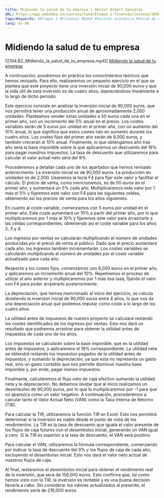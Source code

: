 ```yaml
---
title: Midiendo la salud de tu empresa | Héctor Albert González
URL: https://app.web3mba.io/courses/take/bloque-2-finanzas/lessons/38965360-midiendo-la-salud-de-tu-empresa-hector-albert-gonzalez
Tags/Keywords: #Bloque 2 #Finanzas #B2U4 #Gestión económica #Salud de empresa
lang: es-AR
---
```

# Midiendo la salud de tu empresa
![[104.B2_Midiendo_la_salud_de_tu_empresa.mp4]]
[Midiendo la salud de tu empresa](https://app.web3mba.io?wvideo=jgdr6yhv1t)

A continuación, pondremos en práctica los conocimientos teóricos que hemos revisado. Para ello, realizaremos un pequeño ejercicio en el que se plantea que este proyecto tiene una inversión inicial de 90,000 euros y que la vida útil de esta inversión es de cuatro años, depreciándose linealmente a lo largo de dicho período.

Este ejercicio consiste en analizar la inversión inicial de 90,000 euros, que nos permitirá tener una producción anual de aproximadamente 2,000 unidades. Planteamos vender estas unidades a 50 euros cada una en el primer año, con un incremento del 5% anual en el precio. Los costes variables serán de 5 euros por unidad en el primer año, con un aumento del 10% anual, lo que significa que estos costes irán en aumento durante los cuatro años. Los costes fijos del primer año serán de 6,000 euros, y también crecerán al 10% anual. Finalmente, lo que obtengamos año tras año será la base imponible sobre la que aplicaremos un descuento del 19% para pagar nuestros impuestos. La tasa de descuento que utilizaremos para calcular el valor actual neto será del 9%.

Procederemos a detallar cada uno de los apartados que hemos revisado anteriormente. La inversión inicial es de 90,000 euros. La producción en unidades es de 2,000. Usaremos la tecla F4 para fijar este valor y facilitar el cálculo. El precio de venta, como mencionamos, es de 50 euros en el primer año, y aumentará un 5% cada año. Multiplicaremos este valor por 1 más el 5% y fijaremos este valor con F4 para las siguientes celdas, obteniendo así los precios de venta para los años siguientes.

En cuanto al coste variable, comenzamos con 5 euros por unidad en el primer año. Este coste aumentará un 10% a partir del primer año, por lo que multiplicaremos por 1 más el 10% y fijaremos este valor para arrastrarlo a las celdas correspondientes, obteniendo así el coste variable para los años 2, 3 y 4.

Los ingresos por ventas se calcularán multiplicando el número de unidades producidas por el precio de venta al público. Dado que el precio aumentará cada año, los ingresos también incrementarán. Los costes variables se calcularán multiplicando el número de unidades por el coste variable actualizado para cada año.

Respecto a los costes fijos, comenzamos con 6,000 euros en el primer año, y aplicaremos un incremento anual del 10%. Repetiremos el proceso de utilizar el año anterior y multiplicaremos por 1 más esa tasa, fijando el valor con F4 para poder arrastrarlo posteriormente.

La depreciación, que hemos mencionado al inicio del ejercicio, se calcula dividiendo la inversión inicial de 90,000 euros entre 4 años, lo que nos da una depreciación anual que podemos imputar como coste a lo largo de los cuatro años.

La utilidad antes de impuestos de nuestro proyecto se calculará restando los costes identificados de los ingresos por ventas. Esto nos dará un resultado que podremos arrastrar para obtener la utilidad antes de impuestos de cada uno de los años.

Los impuestos se calcularán sobre la base imponible, que es la utilidad antes de impuestos, y aplicaremos el 19% correspondiente. La utilidad neta se obtendrá restando los impuestos pagados de la utilidad antes de impuestos, y sumando la depreciación, ya que esta no representa un gasto real, sino un gasto contable que nos permite disminuir nuestra base imponible y, por ende, pagar menos impuestos.

Finalmente, calcularemos el flujo neto de caja efectivo sumando la utilidad neta y la depreciación. No debemos olvidar que al inicio realizamos un desembolso de 90,000 euros, por lo que lo multiplicaremos por -1 para que no aparezca como un valor negativo. A continuación, procederemos a calcular tanto el Valor Actual Neto (VAN) como la Tasa Interna de Retorno (TIR).

Para calcular la TIR, utilizaremos la función TIR en Excel. Esto nos permitirá determinar si la inversión es viable desde el punto de vista de los rendimientos. La TIR es la tasa de descuento que iguala el valor presente de los flujos de caja futuros con el desembolso inicial, generando un VAN igual a cero. Si la TIR es superior a la tasa de descuento, el VAN será positivo.

Para calcular el VAN, utilizaremos la fórmula correspondiente, comenzando por indicar la tasa de descuento del 9% y los flujos de caja de cada año, excluyendo el desembolso inicial. Esto nos dará el valor neto actual de nuestros flujos de caja.

Al final, restaremos el desembolso inicial para obtener el rendimiento real de la inversión, que será de 156,000 euros. Esto confirma que, tal como hemos visto con la TIR, la inversión es rentable y es una buena decisión llevarla a cabo. Sin considerar los valores actualizados al presente, el rendimiento sería de 216,000 euros.